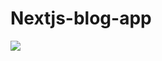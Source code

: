 # Nextjs-blog-app

<img src="{https://img.shields.io/badge/next%20js-000000?style=for-the-badge&logo=nextdotjs&logoColor=white}"/>
